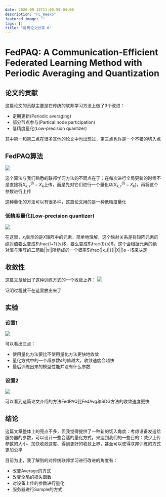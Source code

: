 ```yaml
---
date: 2020-09-15T11:00:59-04:00
description: "FL_Week6"
featured_image: ""
tags: []
title: "每周论文分享-6"
---
```


# FedPAQ: A Communication-Efficient Federated Learning Method with Periodic Averaging and Quantization

## 论文的贡献

这篇论文的贡献主要是在传统的联邦学习方法上做了3个改进：
* 定期更新(Periodic averaging)
* 部分节点参与(Partical node participation)
* 低精度量化(Low-precision quantizer)

其中第一和第二点在很多其他的论文中也出现过，第三点也许是一个不错的切入点

## FedPAQ算法

![](https://i.loli.net/2020/10/18/PRyIghoHL7YNkuB.png)

这个算法与我们熟悉的联邦学习方法的不同点在于：在每次进行全局更新的时候不是直接将$X_{k, r}^{(i)} - X_k$上传，而是先对它们进行一个量化$Q(X_{k, r}^{(i)} - X_k)$，再将这个参数进行上传

这种量化的方法可以有很多种，这篇论文用的是一种低精度量化

### 低精度量化(Low-precision quantizer)

![](https://i.loli.net/2020/10/18/PrhKDB2IXMO1C4Q.png)

在这里，$x_i$表示的是$X$矩阵中的元素，简单地理解，这个映射关系是将矩阵元素的绝对值要么变成$\frac{l+1}{s}$，要么变成$\frac{l}{s}$，这个会根据元素的绝对值与矩阵的二范数$||x||$所组成的一个概率$\frac{|x_i|}{||X||}s - l$来决定

## 收敛性

这篇文章给出了这种训练方式的一个收敛上界：
![](https://i.loli.net/2020/10/19/Su1QtOdgwXmCPMF.png)

证明过程就不在这里放出来了

## 实验

### 设置1

![](https://i.loli.net/2020/10/19/V54vjztFSk8ugsB.png)

可以看出三点：
* 使用量化方法要比不使用量化方法更快地收敛
* 量化方式中的一个超参数$s$的值越大，收敛速度会越快
* 最后训练出来的模型性能并没有什么参数

### 设置2

![](https://i.loli.net/2020/10/19/qM69yLGtJAZC5be.png)

可以看到这篇论文介绍的方法FedPAQ比FedAvg和SDG方法的收敛速度更快

## 结论

这篇文章整体上的亮点不多，但我觉得提供了一种新的切入角度：考虑设备发送给服务器的参数，可以设计一些合适的量化方式，来达到我们的一些目的：减少上传参数的大小、加快收敛速度、得到更好的收敛上界，甚至可以使得联邦训练的方式更加公平

目前为止，我了解到的对传统联邦学习进行改进的角度有：
* 改变Average的方式
* 改变全局的损失函数
* 对设备上传的参数进行量化
* 服务器进行Sample的方式

